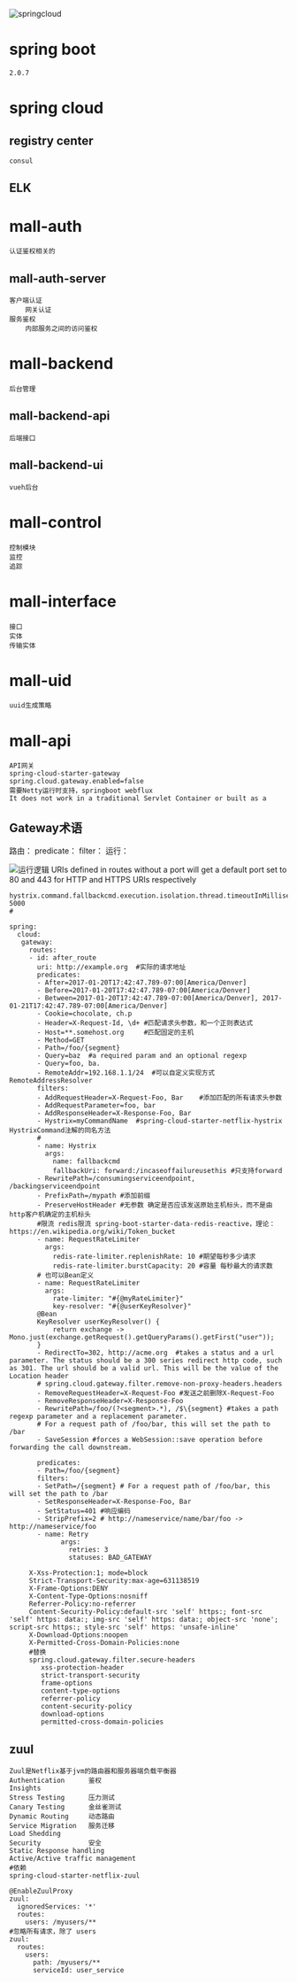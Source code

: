 ![springcloud](./doc/springcloud.png)
# spring boot
    2.0.7

# spring cloud

## registry center
    consul
## ELK

# mall-auth
    认证鉴权相关的
## mall-auth-server
    客户端认证
        网关认证
    服务鉴权
        内部服务之间的访问鉴权
# mall-backend
    后台管理
## mall-backend-api
    后端接口
## mall-backend-ui
    vueh后台

# mall-control
    控制模块
    监控
    追踪

# mall-interface
    接口
    实体
    传输实体
# mall-uid
    uuid生成策略

# mall-api
    API网关
    spring-cloud-starter-gateway
    spring.cloud.gateway.enabled=false
    需要Netty运行时支持，springboot webflux
    It does not work in a traditional Servlet Container or built as a

## Gateway术语
   路由：
   predicate：
   filter：
   运行：

   ![运行逻辑](./doc/spring_cloud_gateway_diagram.png)
   URIs defined in routes without a port will get a default port set to 80 and 443 for HTTP and HTTPS URIs respectively

    hystrix.command.fallbackcmd.execution.isolation.thread.timeoutInMilliseconds: 5000
    #

    spring:
      cloud:
       gateway:
         routes:
         - id: after_route
           uri: http://example.org  #实际的请求地址
           predicates:
           - After=2017-01-20T17:42:47.789-07:00[America/Denver]
           - Before=2017-01-20T17:42:47.789-07:00[America/Denver]
           - Between=2017-01-20T17:42:47.789-07:00[America/Denver], 2017-01-21T17:42:47.789-07:00[America/Denver]
           - Cookie=chocolate, ch.p
           - Header=X-Request-Id, \d+ #匹配请求头参数，和一个正则表达式
           - Host=**.somehost.org     #匹配固定的主机
           - Method=GET
           - Path=/foo/{segment}
           - Query=baz  #a required param and an optional regexp
           - Query=foo, ba.
           - RemoteAddr=192.168.1.1/24  #可以自定义实现方式 RemoteAddressResolver
           filters:
           - AddRequestHeader=X-Request-Foo, Bar    #添加匹配的所有请求头参数
           - AddRequestParameter=foo, bar
           - AddResponseHeader=X-Response-Foo, Bar
           - Hystrix=myCommandName  #spring-cloud-starter-netflix-hystrix HystrixCommand注解的同名方法
           #
           - name: Hystrix
             args:
               name: fallbackcmd
               fallbackUri: forward:/incaseoffailureusethis #只支持forward
           - RewritePath=/consumingserviceendpoint, /backingserviceendpoint
           - PrefixPath=/mypath #添加前缀
           - PreserveHostHeader #无参数 确定是否应该发送原始主机标头，而不是由http客户机确定的主机标头
           #限流 redis限流 spring-boot-starter-data-redis-reactive，理论：https://en.wikipedia.org/wiki/Token_bucket
           - name: RequestRateLimiter
             args:
               redis-rate-limiter.replenishRate: 10 #期望每秒多少请求
               redis-rate-limiter.burstCapacity: 20 #容量 每秒最大的请求数
           # 也可以Bean定义
           - name: RequestRateLimiter
             args:
               rate-limiter: "#{@myRateLimiter}"
               key-resolver: "#{@userKeyResolver}"
           @Bean
           KeyResolver userKeyResolver() {
               return exchange -> Mono.just(exchange.getRequest().getQueryParams().getFirst("user"));
           }
           - RedirectTo=302, http://acme.org  #takes a status and a url parameter. The status should be a 300 series redirect http code, such as 301. The url should be a valid url. This will be the value of the Location header
           # spring.cloud.gateway.filter.remove-non-proxy-headers.headers
           - RemoveRequestHeader=X-Request-Foo #发送之前删除X-Request-Foo
           - RemoveResponseHeader=X-Response-Foo
           - RewritePath=/foo/(?<segment>.*), /$\{segment} #takes a path regexp parameter and a replacement parameter.
           # For a request path of /foo/bar, this will set the path to /bar
           - SaveSession #forces a WebSession::save operation before forwarding the call downstream.

           predicates:
           - Path=/foo/{segment}
           filters:
           - SetPath=/{segment} # For a request path of /foo/bar, this will set the path to /bar
           - SetResponseHeader=X-Response-Foo, Bar
           - SetStatus=401 #响应编码
           - StripPrefix=2 # http://nameservice/name/bar/foo -> http://nameservice/foo
           - name: Retry
                 args:
                   retries: 3
                   statuses: BAD_GATEWAY

         X-Xss-Protection:1; mode=block
         Strict-Transport-Security:max-age=631138519
         X-Frame-Options:DENY
         X-Content-Type-Options:nosniff
         Referrer-Policy:no-referrer
         Content-Security-Policy:default-src 'self' https:; font-src 'self' https: data:; img-src 'self' https: data:; object-src 'none'; script-src https:; style-src 'self' https: 'unsafe-inline'
         X-Download-Options:noopen
         X-Permitted-Cross-Domain-Policies:none
         #替换
         spring.cloud.gateway.filter.secure-headers
            xss-protection-header
            strict-transport-security
            frame-options
            content-type-options
            referrer-policy
            content-security-policy
            download-options
            permitted-cross-domain-policies
## zuul
    Zuul是Netflix基于jvm的路由器和服务器端负载平衡器
    Authentication      鉴权
    Insights
    Stress Testing      压力测试
    Canary Testing      金丝雀测试
    Dynamic Routing     动态路由
    Service Migration   服务迁移
    Load Shedding
    Security            安全
    Static Response handling
    Active/Active traffic management
    #依赖
    spring-cloud-starter-netflix-zuul

    @EnableZuulProxy
    zuul:
      ignoredServices: '*'
      routes:
        users: /myusers/**
    #忽略所有请求，除了 users
    zuul:
      routes:
        users:
          path: /myusers/**
          serviceId: user_service



